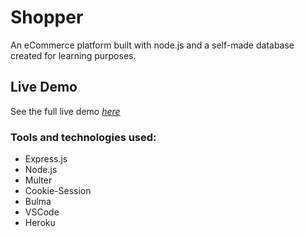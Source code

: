 # Shopper

An eCommerce platform built with node.js and a self-made database created for learning purposes.


## Live Demo

See the full live demo [*here*](https://laura-yelpcamp-app.herokuapp.com/)

### Tools and technologies used:

- Express.js
- Node.js
- Multer
- Cookie-Session
- Bulma
- VSCode
- Heroku


